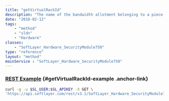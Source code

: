 ```yaml
---
title: "getVirtualRackId"
description: "The name of the bandwidth allotment belonging to a piece of hardware."
date: "2018-02-12"
tags:
    - "method"
    - "sldn"
    - "Hardware"
classes:
    - "SoftLayer_Hardware_SecurityModule750"
type: "reference"
layout: "method"
mainService : "SoftLayer_Hardware_SecurityModule750"
---
```


### [REST Example](#getVirtualRackId-example) <a href="/article/rest/"><i class="fas fa-question"></i></a> {#getVirtualRackId-example .anchor-link} 
```bash
curl -g -u $SL_USER:$SL_APIKEY -X GET \
'https://api.softlayer.com/rest/v3.1/SoftLayer_Hardware_SecurityModule750/{SoftLayer_Hardware_SecurityModule750ID}/getVirtualRackId'
```
